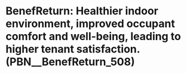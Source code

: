 # BenefReturn: __Healthier indoor environment, improved occupant comfort and well-being, leading to higher tenant satisfaction.__ (PBN__BenefReturn_508)

